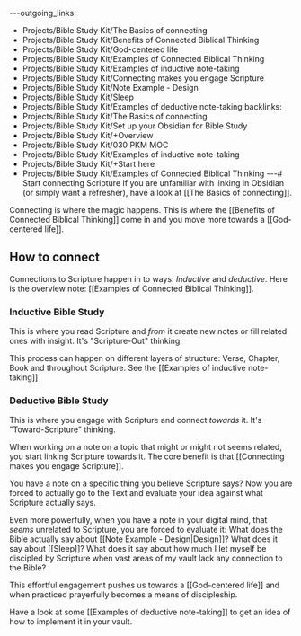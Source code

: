 ---outgoing_links:
  - Projects/Bible Study Kit/The Basics of connecting
  - Projects/Bible Study Kit/Benefits of Connected Biblical Thinking
  - Projects/Bible Study Kit/God-centered life
  - Projects/Bible Study Kit/Examples of Connected Biblical Thinking
  - Projects/Bible Study Kit/Examples of inductive note-taking
  - Projects/Bible Study Kit/Connecting makes you engage Scripture
  - Projects/Bible Study Kit/Note Example - Design
  - Projects/Bible Study Kit/Sleep
  - Projects/Bible Study Kit/Examples of deductive note-taking
backlinks:
  - Projects/Bible Study Kit/The Basics of connecting
  - Projects/Bible Study Kit/Set up your Obsidian for Bible Study
  - Projects/Bible Study Kit/+Overview
  - Projects/Bible Study Kit/030 PKM MOC
  - Projects/Bible Study Kit/Examples of inductive note-taking
  - Projects/Bible Study Kit/+Start here
  - Projects/Bible Study Kit/Examples of Connected Biblical Thinking
---# Start connecting Scripture
If you are unfamiliar with linking in Obsidian (or simply want a refresher), have a look at [[The Basics of connecting]].

Connecting is where the magic happens. This is where the [[Benefits of Connected Biblical Thinking]] come in and you move more towards a [[God-centered life]].

## How to connect
Connections to Scripture happen in to ways: *Inductive* and *deductive*. Here is the overview note: [[Examples of Connected Biblical Thinking]].

### Inductive Bible Study
This is where you read Scripture and *from* it create new notes or fill related ones with insight. It's "Scripture-Out" thinking.

This process can happen on different layers of structure: Verse, Chapter, Book and throughout Scripture. See the [[Examples of inductive note-taking]]

### Deductive Bible Study
This is where you engage with Scripture and connect *towards* it. It's "Toward-Scripture" thinking.

When working on a note on a topic that might or might not seems related, you start linking Scripture towards it. The core benefit is that [[Connecting makes you engage Scripture]]. 

You have a note on a specific thing you believe Scripture says? Now you are forced to actually go to the Text and evaluate your idea against what Scripture actually says. 

Even more powerfully, when you have a note in your digital mind, that *seems* unrelated to Scripture, you are forced to evaluate it: What does the Bible actually say about [[Note Example - Design|Design]]? What does it say about [[Sleep]]? What does it say about how much I let myself be discipled by Scripture when vast areas of my vault lack any connection to the Bible? 

This effortful engagement pushes us towards a [[God-centered life]] and when practiced prayerfully becomes a means of discipleship.

Have a look at some [[Examples of deductive note-taking]] to get an idea of how to implement it in your vault.